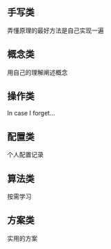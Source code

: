 ## 手写类
弄懂原理的最好方法是自己实现一遍

## 概念类
用自己的理解阐述概念

## 操作类
In case I forget...

## 配置类
个人配置记录

## 算法类
按需学习

## 方案类
实用的方案